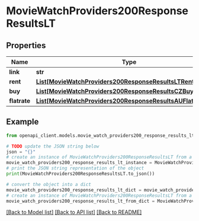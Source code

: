 # MovieWatchProviders200ResponseResultsLT


## Properties

Name | Type | Description | Notes
------------ | ------------- | ------------- | -------------
**link** | **str** |  | [optional] 
**rent** | [**List[MovieWatchProviders200ResponseResultsLTRentInner]**](MovieWatchProviders200ResponseResultsLTRentInner.md) |  | [optional] 
**buy** | [**List[MovieWatchProviders200ResponseResultsCZBuyInner]**](MovieWatchProviders200ResponseResultsCZBuyInner.md) |  | [optional] 
**flatrate** | [**List[MovieWatchProviders200ResponseResultsAUFlatrateInner]**](MovieWatchProviders200ResponseResultsAUFlatrateInner.md) |  | [optional] 

## Example

```python
from openapi_client.models.movie_watch_providers200_response_results_lt import MovieWatchProviders200ResponseResultsLT

# TODO update the JSON string below
json = "{}"
# create an instance of MovieWatchProviders200ResponseResultsLT from a JSON string
movie_watch_providers200_response_results_lt_instance = MovieWatchProviders200ResponseResultsLT.from_json(json)
# print the JSON string representation of the object
print(MovieWatchProviders200ResponseResultsLT.to_json())

# convert the object into a dict
movie_watch_providers200_response_results_lt_dict = movie_watch_providers200_response_results_lt_instance.to_dict()
# create an instance of MovieWatchProviders200ResponseResultsLT from a dict
movie_watch_providers200_response_results_lt_from_dict = MovieWatchProviders200ResponseResultsLT.from_dict(movie_watch_providers200_response_results_lt_dict)
```
[[Back to Model list]](../README.md#documentation-for-models) [[Back to API list]](../README.md#documentation-for-api-endpoints) [[Back to README]](../README.md)


